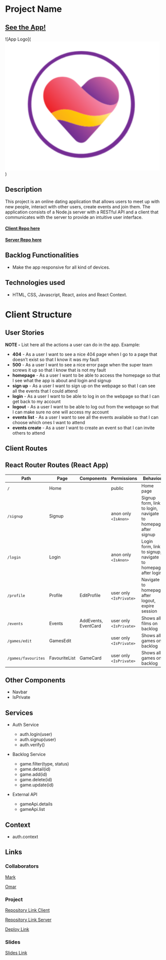 # Project Name

## [See the App!](https://ironmeet.netlify.app)

![App Logo](![IronMeet Logo](<public/IronMeet logo-fotor-bg-remover-2023090792810.png>))

## Description

This project is an online dating application that allows users to meet up with new people, interact with other users, create events and join them. The application consists of a Node.js server with a RESTful API and a client that communicates with the server to provide an intuitive user interface.

#### [Client Repo here](https://github.com/Kratus9/ironmeet-app-client)
#### [Server Repo here](https://github.com/Kratus9/ironmeet-app-server)

## Backlog Functionalities

- Make the app responsive for all kind of devices.

## Technologies used

- HTML, CSS, Javascript, React, axios and React Context.

# Client Structure

## User Stories

**NOTE -**  List here all the actions a user can do in the app. Example:

- **404** - As a user I want to see a nice 404 page when I go to a page that doesn’t exist so that I know it was my fault 
- **500** - As a user I want to see a nice error page when the super team screws it up so that I know that is not my fault
- **homepage** - As a user I want to be able to access the homepage so that I see what the app is about and login and signup
- **sign up** - As a user I want to sign up on the webpage so that I can see all the events that I could attend
- **login** - As a user I want to be able to log in on the webpage so that I can get back to my account
- **logout** - As a user I want to be able to log out from the webpage so that I can make sure no one will access my account
- **events list** - As a user I want to see all the events available so that I can choose which ones I want to attend
- **events create** - As a user I want to create an event so that I can invite others to attend

## Client Routes

## React Router Routes (React App)
| Path                      | Page            | Components           | Permissions              | Behavior                                                      |
| ------------------------- | ----------------| ---------------------| ------------------------ | ------------------------------------------------------------  |
| `/`                       | Home            |                      | public                   | Home page                                                     |
| `/signup`                 | Signup          |                      | anon only `<IsAnon>`     | Signup form, link to login, navigate to homepage after signup |
| `/login`                  | Login           |                      | anon only `<IsAnon>`     | Login form, link to signup, navigate to homepage after login  |
| `/profile`                | Profile         | EditProfile          | user only `<IsPrivate>`  | Navigate to homepage after logout, expire session             |
| `/events`                 | Events          | AddEvents, EventCard | user only `<IsPrivate>`  | Shows all films on backlog                                    |
| `/games/edit`             | GamesEdit       |                      | user only `<IsPrivate>`  | Shows all games on backlog                                    |
| `/games/favourites`       | FavouriteList   | GameCard             | user only `<IsPrivate>`  | Shows all games on backlog                                    |

## Other Components

- Navbar
- IsPrivate

## Services

- Auth Service
  - auth.login(user)
  - auth.signup(user)
  - auth.verify()

- Backlog Service
  - game.filter(type, status)
  - game.detail(id)
  - game.add(id)
  - game.delete(id)
  - game.update(id)
  
- External API
  - gameApi.details
  - gameApi.list
  
## Context

- auth.context
  
## Links

### Collaborators

[Mark](https://github.com/Kratus9)

[Omar](https://github.com/Naol75)

### Project

[Repository Link Client](https://github.com/Kratus9/ironmeet-app-client)

[Repository Link Server](https://github.com/Kratus9/ironmeet-app-server)

[Deploy Link](https://ironmeet.netlify.app)

### Slides

[Slides Link](whttps://www.canva.com/design/DAFt2yGRrBM/RfiXknI8tpdjo8Djx9CzoA/edit?ui=eyJHIjp7fX0)